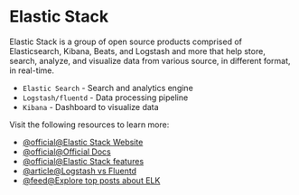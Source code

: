 # Elastic Stack

Elastic Stack is a group of open source products comprised of Elasticsearch, Kibana, Beats, and Logstash and more that help store, search, analyze, and visualize data from various source, in different format, in real-time.

- `Elastic Search` - Search and analytics engine
- `Logstash/fluentd` - Data processing pipeline
- `Kibana` - Dashboard to visualize data

Visit the following resources to learn more:

- [@official@Elastic Stack Website](https://www.elastic.co/elastic-stack/)
- [@official@Official Docs](https://www.elastic.co/guide/index.html)
- [@official@Elastic Stack features](https://www.elastic.co/elastic-stack/features)
- [@article@Logstash vs Fluentd](https://logz.io/blog/fluentd-logstash/)
- [@feed@Explore top posts about ELK](https://app.daily.dev/tags/elk?ref=roadmapsh)
